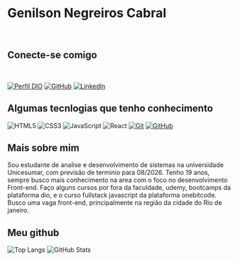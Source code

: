 <h1>Genilson Negreiros Cabral</h1>
<br>
<h2>Conecte-se comigo</h2>
<br>

[![Perfil DIO](https://img.shields.io/badge/-Meu%20Perfil%20na%20DIO-30A3DC?style=for-the-badge)](https://www.dio.me/users/genilsonaluno)
[![GitHub](https://img.shields.io/badge/GitHub-100000?style=for-the-badge&logo=github&logoColor=white)](https://github.com/Genilson-Cbrl)
[![LinkedIn](https://img.shields.io/badge/-LinkedIn-000?style=for-the-badge&logo=linkedin&logoColor=30A3DC)](www.linkedin.com/in/genilson-negreiros)

<h2>Algumas tecnlogias que tenho conhecimento</h2>

![HTML5](https://img.shields.io/badge/HTML5-E34F26?style=for-the-badge&logo=html5&logoColor=white)
![CSS3](https://img.shields.io/badge/CSS3-1572B6?style=for-the-badge&logo=css3&logoColor=white)
![JavaScript](https://img.shields.io/badge/JavaScript-F7DF1E?style=for-the-badge&logo=javascript&logoColor=black)
![React](https://img.shields.io/badge/React-20232A?style=for-the-badge&logo=react&logoColor=61DAFB)
[![Git](https://img.shields.io/badge/Git-000?style=for-the-badge&logo=git&logoColor=E94D5F)](https://git-scm.com/doc)
[![GitHub](https://img.shields.io/badge/GitHub-000?style=for-the-badge&logo=github&logoColor=30A3DC)](https://docs.github.com/)

<h2>Mais sobre mim</h2>

Sou estudante de analise e desenvolvimento de sistemas na universidade Unicesumar, com previsão de terminio para 08/2026. Tenho 19 anos, sempre busco mais conhecimento na area com o foco no desenvolvimento Front-end. Faço alguns cursos por fora da faculdade, udemy, bootcamps da plataforma dio, e o curso fullstack javascript da plataforma onebitcode. Busco uma vaga front-end, principalmente na região da cidade do Rio de janeiro.

<h2>Meu github</h2>

![Top Langs](https://github-readme-stats-git-masterrstaa-rickstaa.vercel.app/api/top-langs/?username=Genilson-Cbrl&layout=donut&bg_color=353D41&border_color=123547&title_color=EB9326&text_color=FFF&)
![GitHub Stats](https://github-readme-stats.vercel.app/api?username=Genilson-Cbrl&theme=transparent&bg_color=000&border_color=30A3DC&show_icons=true&icon_color=30A3DC&title_color=E94D5F&text_color=FFF)
